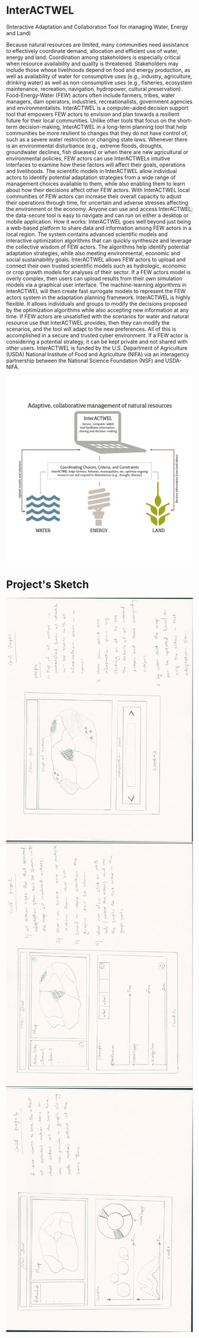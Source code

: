 # InterACTWEL
(Interactive Adaptation and Collaboration Tool for managing Water, Energy and Land)




Because natural resources are limited, many communities need assistance to effectively coordinate demand, allocation and efficient use of water, energy and land. Coordination among stakeholders is especially critical when resource availability and quality is threatened. Stakeholders may include those whose livelihoods depend on food and energy production, as well as availability of water for consumptive uses (e.g., industry, agriculture, drinking water) as well as non-consumptive uses (e.g., fisheries, ecosystem maintenance, recreation, navigation, hydropower, cultural preservation). Food-Energy-Water (FEW) actors often include farmers, tribes, water managers, dam operators, industries, recreationalists, government agencies and environmentalists.
InterACTWEL is a computer-aided decision support tool that empowers FEW actors to envision and plan towards a resilient future for their local communities. Unlike other tools that focus on the short-term decision-making, InterACTWEL in a long-term planning tool that help communities be more resilient to changes that they do not have control of, such as a severe water restriction or changing state laws. Whenever there is an environmental disturbance (e.g., extreme floods, droughts, groundwater declines, fish diseases) or when there are new agricultural or environmental policies, FEW actors can use InterACTWELs intuitive interfaces to examine how these factors will affect their goals, operations and livelihoods. The scientific models in InterACTWEL allow individual actors to identify potential adaptation strategies from a wide range of management choices available to them, while also enabling them to learn about how their decisions affect other FEW actors. With InterACTWEL local communities of FEW actors can increase their overall capacity to adjust their operations through time, for uncertain and adverse stresses affecting the environment or the economy. Anyone can use and access InterACTWEL; the data-secure tool is easy to navigate and can run on either a desktop or mobile application.
How it works: InterACTWEL goes well beyond just being a web-based platform to share data and information among FEW actors in a local region. The system contains advanced scientific models and interactive optimization algorithms that can quickly synthesize and leverage the collective wisdom of FEW actors. The algorithms help identify potential adaptation strategies, while also meeting environmental, economic and social sustainability goals. InterACTWEL allows FEW actors to upload and connect their own trusted scientific models such as hydrologic, economic or crop growth models for analyses of their sector. If a FEW actors model is overly complex, then users can upload results from their own simulation models via a graphical user interface. The machine-learning algorithms in InterACTWEL will then create fast surrogate models to represent the FEW actors system in the adaptation planning framework.
InterACTWEL is highly flexible. It allows individuals and groups to modify the decisions proposed by the optimization algorithms while also accepting new information at any time. If FEW actors are unsatisfied with the scenarios for water and natural resource use that InterACTWEL provides, then they can modify the scenarios, and the tool will adapt to the new preferences. All of this is accomplished in a secure and trusted cyber environment. If a FEW actor is considering a potential strategy, it can be kept private and not shared with other users.
InterACTWEL is funded by the U.S. Department of Agriculture (USDA) National Institute of Food and Agriculture (NIFA) via an interagency partnership between the National Science Foundation (NSF) and USDA-NIFA.



![InterACTWEL](img/pic1.jpg)

# Project's Sketch
![Sketch1](img/sketch1.jpg)
![Sketch2](img/sketch2.jpg)
![sketch3](img/sketch3.jpg)